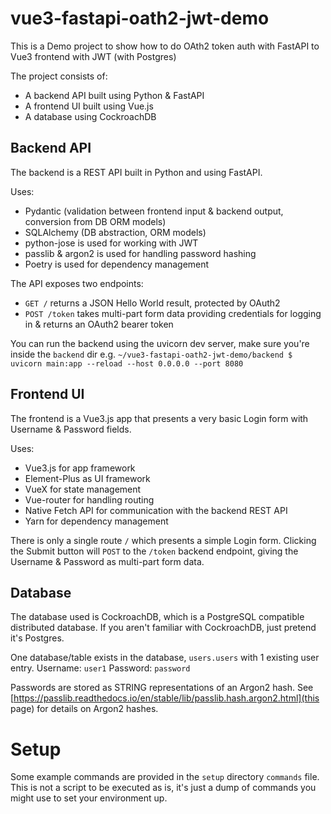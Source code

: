 # vue3-fastapi-oath2-jwt-demo
This is a Demo project to show how to do OAth2 token auth with FastAPI to Vue3 frontend with JWT (with Postgres)

The project consists of:
- A backend API built using Python & FastAPI
- A frontend UI built using Vue.js
- A database using CockroachDB

## Backend API
The backend is a REST API built in Python and using FastAPI.

Uses: 
- Pydantic (validation between frontend input & backend output, conversion from DB ORM models)
- SQLAlchemy (DB abstraction, ORM models)
- python-jose is used for working with JWT
- passlib & argon2 is used for handling password hashing
- Poetry is used for dependency management

The API exposes two endpoints:
- `GET /` returns a JSON Hello World result, protected by OAuth2
- `POST /token` takes multi-part form data providing credentials for logging in & returns an OAuth2 bearer token

You can run the backend using the uvicorn dev server, make sure you're inside the `backend` dir e.g.
`~/vue3-fastapi-oath2-jwt-demo/backend $ uvicorn main:app --reload --host 0.0.0.0 --port 8080` 

## Frontend UI
The frontend is a Vue3.js app that presents a very basic Login form with Username & Password fields.

Uses:
- Vue3.js for app framework 
- Element-Plus as UI framework
- VueX for state management
- Vue-router for handling routing
- Native Fetch API for communication with the backend REST API
- Yarn for dependency management

There is only a single route `/` which presents a simple Login form.
Clicking the Submit button will `POST` to the `/token` backend endpoint, giving the Username & Password as multi-part form data.

## Database
The database used is CockroachDB, which is a PostgreSQL compatible distributed database.
If you aren't familiar with CockroachDB, just pretend it's Postgres.

One database/table exists in the database, `users.users` with 1 existing user entry.
Username: `user1`
Password: `password`

Passwords are stored as STRING representations of an Argon2 hash. 
See [https://passlib.readthedocs.io/en/stable/lib/passlib.hash.argon2.html](this page) for details on Argon2 hashes.

# Setup
Some example commands are provided in the `setup` directory `commands` file.
This is not a script to be executed as is, it's just a dump of commands you might use to set your environment up.
